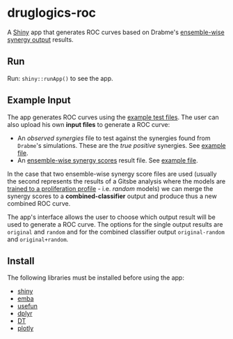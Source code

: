# druglogics-roc

A [Shiny](https://shiny.rstudio.com/) app that generates ROC curves based on Drabme's [ensemble-wise synergy output](https://druglogics.github.io/druglogics-doc/drabme-install.html#drabme-output) results.

## Run

Run: `shiny::runApp()` to see the app.

## Example Input

The app generates ROC curves using the [example test files](https://github.com/druglogics/druglogics-roc/tree/master/examples).
The user can also upload his own **input files** to generate a ROC curve:

- An *observed synergies* file to test against the synergies found from `Drabme`'s simulations.
These are the *true positive* synergies. See [example file](https://github.com/druglogics/druglogics-roc/blob/master/examples/observed_synergies).
- An [ensemble-wise synergy scores](https://druglogics.github.io/druglogics-doc/drabme-install.html#drabme-output) result file. See [example file](https://github.com/druglogics/druglogics-roc/blob/master/examples/ensemble_synergies).

In the case that two ensemble-wise synergy score files are used (usually the second represents the results of a Gitsbe analysis where the models are [trained to a proliferation profile](https://druglogics.github.io/druglogics-doc/training-data.html#unperturbed-condition---globaloutput-response) - i.e. *random* models) we can merge the synergy scores to a **combined-classifier** output and produce thus a new combined ROC curve.

The app's interface allows the user to choose which output result will be used to generate a ROC curve.
The options for the single output results are `original` and `random` and for the combined classifier output `original-random` and `original+random`.

## Install

The following libraries must be installed before using the app:

- [shiny](https://cran.r-project.org/web/packages/shiny/index.html)
- [emba](https://cran.r-project.org/web/packages/emba/index.html)
- [usefun](https://cran.r-project.org/web/packages/usefun/index.html)
- [dplyr](https://cran.r-project.org/web/packages/dplyr/index.html)
- [DT](https://cran.r-project.org/web/packages/DT/index.html)
- [plotly](https://github.com/ropensci/plotly)
